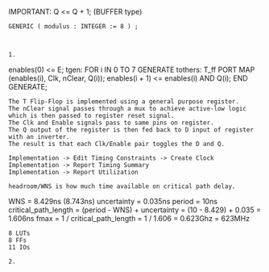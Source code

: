 <!-- SPDX-License-Identifier: zlib-acknowledgement -->
IMPORTANT: Q <= Q + 1; (BUFFER type)
```
GENERIC ( modulus : INTEGER := 8 ) ;



1.
```
enables(0) <= E;
tgen: FOR i IN 0 TO 7 GENERATE
  tothers: T_ff PORT MAP (enables(i), Clk, nClear, Q(i));
  enables(i + 1) <= enables(i) AND Q(i);
END GENERATE;
```
The T Flip-Flop is implemented using a general purpose register.
The nClear signal passes through a mux to achieve active-low logic which is then passed to register reset signal.
The Clk and Enable signals pass to same pins on register.
The Q output of the register is then fed back to D input of register with an inverter.
The result is that each Clk/Enable pair toggles the D and Q.

Implementation -> Edit Timing Constraints -> Create Clock
Implementation -> Report Timing Summary
Implementation -> Report Utilization

headroom/WNS is how much time available on critical path delay.

```
WNS = 8.429ns (8.743ns)
uncertainty = 0.035ns
period = 10ns
critical_path_length = (period - WNS) + uncertainty
                     = (10 - 8.429) + 0.035
                     = 1.606ns
fmax = 1 / critical_path_length
     = 1 / 1.606
     = 0.623Ghz
     = 623MHz
```
8 LUTs
8 FFs
11 IOs

2.
